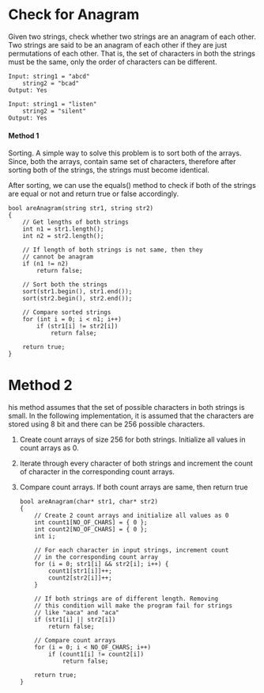 # Check for Anagram

Given two strings, check whether two strings are an anagram of each other. Two strings are said to be an anagram of each other if they are just permutations of each other. That is, the set of characters in both the strings must be the same, only the order of characters can be different.

    Input: string1 = "abcd"
        string2 = "bcad"
    Output: Yes

    Input: string1 = "listen"
        string2 = "silent"
    Output: Yes

#### Method 1

Sorting. A simple way to solve this problem is to sort both of the arrays. Since, both the arrays, contain same set of characters, therefore after sorting both of the strings, the strings must become identical.

After sorting, we can use the equals() method to check if both of the strings are equal or not and return true or false accordingly.

    bool areAnagram(string str1, string str2)
    {
        // Get lengths of both strings
        int n1 = str1.length();
        int n2 = str2.length();

        // If length of both strings is not same, then they
        // cannot be anagram
        if (n1 != n2)
            return false;

        // Sort both the strings
        sort(str1.begin(), str1.end());
        sort(str2.begin(), str2.end());

        // Compare sorted strings
        for (int i = 0; i < n1; i++)
            if (str1[i] != str2[i])
                return false;

        return true;
    }

# Method 2

his method assumes that the set of possible characters in both strings is small. In the following implementation, it is assumed that the characters are stored using 8 bit and there can be 256 possible characters.

1.  Create count arrays of size 256 for both strings. Initialize all values in count arrays as 0.
1.  Iterate through every character of both strings and increment the count of character in the corresponding count arrays.
1.  Compare count arrays. If both count arrays are same, then return true

        bool areAnagram(char* str1, char* str2)
        {
            // Create 2 count arrays and initialize all values as 0
            int count1[NO_OF_CHARS] = { 0 };
            int count2[NO_OF_CHARS] = { 0 };
            int i;

            // For each character in input strings, increment count
            // in the corresponding count array
            for (i = 0; str1[i] && str2[i]; i++) {
                count1[str1[i]]++;
                count2[str2[i]]++;
            }

            // If both strings are of different length. Removing
            // this condition will make the program fail for strings
            // like "aaca" and "aca"
            if (str1[i] || str2[i])
                return false;

            // Compare count arrays
            for (i = 0; i < NO_OF_CHARS; i++)
                if (count1[i] != count2[i])
                    return false;

            return true;
        }
